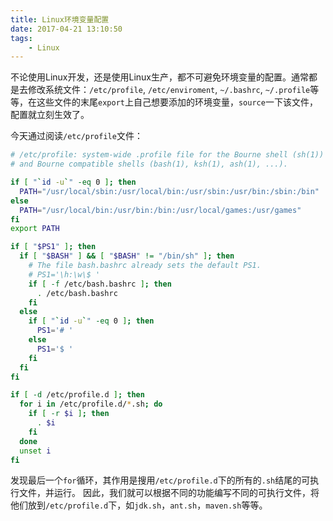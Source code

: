 ```yaml
---
title: Linux环境变量配置
date: 2017-04-21 13:10:50
tags:
    - Linux
---
```



不论使用Linux开发，还是使用Linux生产，都不可避免环境变量的配置。通常都是去修改系统文件：`/etc/profile`, `/etc/enviroment`, `~/.bashrc`, `~/.profile`等等，在这些文件的末尾`export`上自己想要添加的环境变量，`source`一下该文件，配置就立刻生效了。

今天通过阅读`/etc/profile`文件：
```bash
# /etc/profile: system-wide .profile file for the Bourne shell (sh(1))
# and Bourne compatible shells (bash(1), ksh(1), ash(1), ...).

if [ "`id -u`" -eq 0 ]; then
  PATH="/usr/local/sbin:/usr/local/bin:/usr/sbin:/usr/bin:/sbin:/bin"
else
  PATH="/usr/local/bin:/usr/bin:/bin:/usr/local/games:/usr/games"
fi
export PATH

if [ "$PS1" ]; then
  if [ "$BASH" ] && [ "$BASH" != "/bin/sh" ]; then
    # The file bash.bashrc already sets the default PS1.
    # PS1='\h:\w\$ '
    if [ -f /etc/bash.bashrc ]; then
      . /etc/bash.bashrc
    fi
  else
    if [ "`id -u`" -eq 0 ]; then
      PS1='# '
    else
      PS1='$ '
    fi
  fi
fi

if [ -d /etc/profile.d ]; then
  for i in /etc/profile.d/*.sh; do
    if [ -r $i ]; then
      . $i
    fi
  done
  unset i
fi
```
发现最后一个`for`循环，其作用是搜用`/etc/profile.d`下的所有的`.sh`结尾的可执行文件，并运行。
因此，我们就可以根据不同的功能编写不同的可执行文件，将他们放到`/etc/profile.d`下，如`jdk.sh`，`ant.sh`，`maven.sh`等等。
